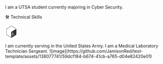 I am a UTSA student currently majoring in Cyber Security.

:hammer_and_wrench: Technical Skills
<div>
  <img src="https://github.com/devicons/devicon/blob/master/icons/bash/bash-plain.svg" title="Bash" alt="bash" width="40" height="40"/>&nbsp;
</div>
<p> </p>
<div id="badges">
I am currently serving in the United States Army. I am a Medical Laboratory Technician Sergeant.
![image](https://github.com/JamisonRed/test-template/assets/138077741/59dcf184-b674-41cb-a765-d04e82420e01)


